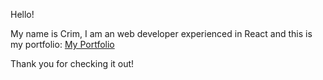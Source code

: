 Hello!

My name is Crim, I am an web developer experienced in React and this is my portfolio:
<a href="https://crim13.github.io">My Portfolio</a>

Thank you for checking it out!
